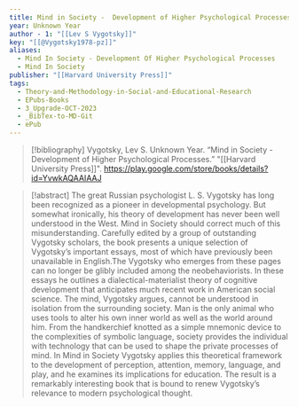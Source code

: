 ```yaml
---
title: Mind in Society -  Development of Higher Psychological Processes
year: Unknown Year
author - 1: "[[Lev S Vygotsky]]"
key: "[[@Vygotsky1978-pz]]"
aliases:
  - Mind In Society - Development Of Higher Psychological Processes
  - Mind In Society
publisher: "[[Harvard University Press]]"
tags:
  - Theory-and-Methodology-in-Social-and-Educational-Research
  - EPubs-Books
  - 3_Upgrade-OCT-2023
  - _BibTex-to-MD-Git
  - ePub
---
```


> [!bibliography]
> Vygotsky, Lev S. Unknown Year. “Mind in Society -  Development of Higher Psychological Processes.” "[[Harvard University Press]]". https://play.google.com/store/books/details?id=YvwkAQAAIAAJ

> [!abstract]
> The great Russian psychologist L. S. Vygotsky has long been recognized as a pioneer in developmental psychology. But somewhat ironically, his theory of development has never been well understood in the West. Mind in Society should correct much of this misunderstanding. Carefully edited by a group of outstanding Vygotsky scholars, the book presents a unique selection of Vygotsky’s important essays, most of which have previously been unavailable in English.The Vygotsky who emerges from these pages can no longer be glibly included among the neobehaviorists. In these essays he outlines a dialectical-materialist theory of cognitive development that anticipates much recent work in American social science. The mind, Vygotsky argues, cannot be understood in isolation from the surrounding society. Man is the only animal who uses tools to alter his own inner world as well as the world around him. From the handkerchief knotted as a simple mnemonic device to the complexities of symbolic language, society provides the individual with technology that can be used to shape the private processes of mind. In Mind in Society Vygotsky applies this theoretical framework to the development of perception, attention, memory, language, and play, and he examines its implications for education. The result is a remarkably interesting book that is bound to renew Vygotsky’s relevance to modern psychological thought.